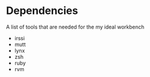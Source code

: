 Dependencies
============

A list of tools that are needed for the my ideal workbench

  * irssi
  * mutt
  * lynx
  * zsh
  * ruby
  * rvm
